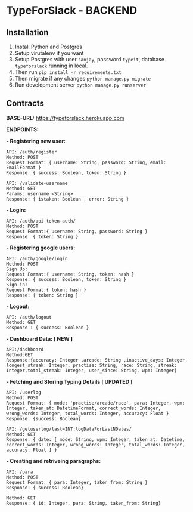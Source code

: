 # TypeForSlack - BACKEND

## Installation

1. Install Python and Postgres
2. Setup virutalenv if you want
3. Setup Postgres with user `sanjay`, password `typeit`, database `typeforslack` running in local.
4. Then run `pip install -r requirements.txt`
5. Then migrate if any changes `python manage.py migrate`
6. Run development server `python manage.py runserver`

## Contracts

**BASE-URL:** https://typeforslack.herokuapp.com

**ENDPOINTS:**

**- Registering new user:**

    API: /auth/register
    Method: POST
    Request Format: { username: String, password: String, email: EmailFormat }
    Response: { success: Boolean, token: String }

    API: /validate-username
    Method: GET
    Params: username <String>
    Response: { istaken: Boolean , error: String }

**- Login:**

    API: /auth/api-token-auth/
    Method: POST
    Request Format:{ username: String, password: String }
    Response: { token: String }

**- Registering google users:**

    API: /auth/google/login
    Method: POST
    Sign Up:
    Request Format:{ username: String, token: hash }
    Response: { success: Boolean, token: String }
    Sign in:
    Request Format:{ token: hash }
    Response: { token: String }

**- Logout:**

    API: /auth/logout
    Method: GET
    Response : { success: Boolean }

**- Dashboard Data: [ NEW ]**

    API:/dashboard
    Method:GET
    Response:{accuracy: Integer ,arcade: String ,inactive_days: Integer, longest_streak: Integer, practise: String, race: String, streak: Integer,total_streak: Integer, user_since: String, wpm: Integer}

**- Fetching and Storing Typing Details [ UPDATED ]**

    API: /userlog
    Method: POST
    Request Format: { mode: 'practise/arcade/race', para: Integer, wpm: Integer, taken_at: DatetimeFormat, correct_words: Integer, wrong_words: Integer, total_words: Integer, accuracy: Float }
    Response: {success: Boolean}

    API: /getuserlog/last=INT:logDataForLastNDates/
    Method: GET
    Response: { date: [ mode: String, wpm: Integer, taken_at: Datetime, correct_words: Integer, wrong_words: Integer, total_words: Integer, accuracy: Float ] }

**- Creating and retriveing paragraphs:**

    API: /para
    Method: POST
    Request Format: { para: Integer, taken_from: String }
    Response: { success: Boolean}

    Method: GET
    Response: { id: Integer, para: String, taken_from: String}
